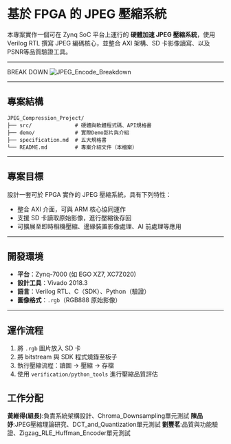 

# 基於 FPGA 的 JPEG 壓縮系統

本專案實作一個可在 Zynq SoC 平台上運行的 **硬體加速 JPEG 壓縮系統**，使用 Verilog RTL 撰寫 JPEG 編碼核心，並整合 AXI 架構、SD 卡影像讀寫、以及 PSNR等品質驗證工具。

---
BREAK DOWN
![JPEG_Encode_Breakdown](https://github.com/user-attachments/assets/25163728-1539-40b5-8f09-ae100b775d18)

---

## 專案結構

```
JPEG_Compression_Project/
├── src/              # 硬體與軟體程式碼、API規格書
├── demo/             # 實際Demo影片與介紹
├── specification.md  # 五大規格書
└── README.md         # 專案介紹文件（本檔案）
```


---

## 專案目標

設計一套可於 FPGA 實作的 JPEG 壓縮系統，具有下列特性：

* 整合 AXI 介面，可與 ARM 核心協同運作
* 支援 SD 卡讀取原始影像，進行壓縮後存回
* 可擴展至即時相機壓縮、邊緣裝置影像處理、AI 前處理等應用

---

## 開發環境

* **平台**：Zynq-7000 (如 EGO XZ7, XC7Z020)
* **設計工具**：Vivado 2018.3
* **語言**：Verilog RTL、C（SDK）、Python（驗證）
* **圖像格式**：`.rgb`（RGB888 原始影像）

---

## 運作流程

1. 將 `.rgb` 圖片放入 SD 卡
2. 將 bitstream 與 SDK 程式燒錄至板子
3. 執行壓縮流程：讀圖 → 壓縮 → 存檔
4. 使用 `verification/python_tools` 進行壓縮品質評估

## 工作分配

**黃維得(組長)**:負責系統架構設計、Chroma_Downsampling單元測試
**陳品妤**:JPEG壓縮理論研究、DCT_and_Quantization單元測試
**劉豐茗**:品質與功能驗證、Zigzag_RLE_Huffman_Encoder單元測試

